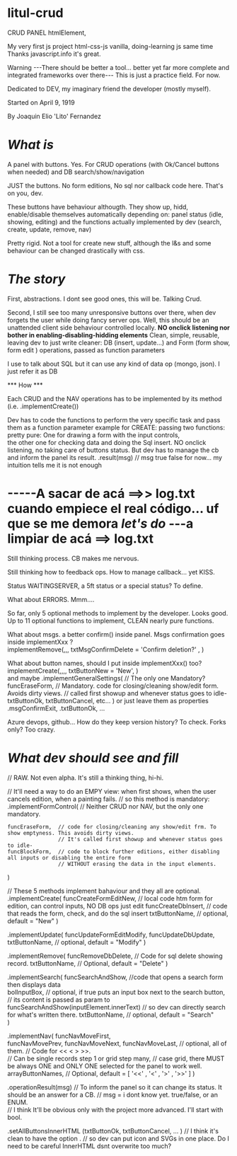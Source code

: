 # litul-crud

CRUD PANEL  htmlElement, 

My very first js project  html-css-js vanilla, doing-learning js same time 
Thanks javascript.info it's great.

Warning
---There should be better a tool... better yet far more complete and integrated frameworks over there---
This is just a practice field.
For now.

Dedicated to DEV, my imaginary friend the developer (mostly myself).

Started on
April 9, 1919

By
Joaquin Elio 'Lito' Fernandez


***What is***
===
A panel with buttons. Yes. 
  For 
  CRUD operations (with Ok/Cancel buttons when needed)  and
  DB search/show/navigation

JUST the buttons.   No form editions, No sql nor callback code here. That's on you, dev.

These buttons have behaviour althougth.  They show up, hidd, enable/disable themselves automatically depending on: 
  panel status (idle, showing, editing) and
  the functions actually implemented by dev (search, create, update, remove, nav)

Pretty rigid. Not a tool for create new stuff, although the l&s and some behaviour can be changed drastically with css.


***The story***
===

First, abstractions.  I dont see good ones, this will be. Talking Crud.

Second, I still see too many unresponsive buttons over there, 
when dev forgets the user while doing fancy server ops.
Well, this should be an unattended client side behaviour controlled locally.
**NO onclick listening nor bother in enabling-disabling-hidding elements** 
Clean, simple, reusable, leaving dev to just write cleaner:
  DB (insert, update...) and 
  Form (form show, form edit ) 
operations, passed as function parameters


I use to talk about SQL but it can use any kind of data op (mongo, json). I just refer it as DB

*** How  ***

Each CRUD and the NAV operations has to be implemented by its method (i.e. .implementCreate())

Dev has to code the functions to perform the very specific task and pass them as a function parameter
example for CREATE: passing two functions: pretty pure: 
  One for drawing a form with the input controls,  
  the other one for checking data and doing the Sql insert.
NO onclick listening, no taking care of buttons status.
But dev has to manage the cb and inform the panel its result.
  .result(msg)    // msg  true false for now...  my intuition tells me it is not enough







 -----A sacar de acá  ==>> log.txt  cuando empiece el real código... uf que se me demora 
***let's do***        ---a limpiar de acá  ==> log.txt
=== 

Still thinking process. CB makes me nervous.

Still thinking how to feedback ops. How to manage callback...  yet KISS.

Status WAITINGSERVER, a 5ft status or a special status? To define.

What about ERRORS. Mmm....

So far, only 5 optional methods to implement by the developer.  Looks good.
Up to 11 optional functions to implement, CLEAN nearly pure functions.  


What about msgs. 
  a better confirm() inside panel. 
  Msgs confirmation goes inside implementXxx ?  
  implementRemove(,,,
    txtMsgConfirmDelete = 'Confirm deletion?'  ,
  ) 

What about button names, should I put inside implementXxx() too?  
  implementCreate(,,,,
    txtButtonNew = 'New',
  )     
  and maybe
  .implementGeneralSettings(   // The only one Mandatory?
    funcEraseForm,      // Mandatory. code for closing/cleaning show/edit form. Avoids dirty views.
                        // called first showup and whenever status goes to idle- 
    txtButtonOk,
    txtButtonCancel, 
    etc...
  )
  or just leave them as properties  .msgConfirmExit, .txtButtonOk, ...


Azure devops, github... How do they keep version history? To check. Forks only? Too crazy.


***What dev should see and fill***
===

// RAW.  Not even alpha.  It's still a thinking thing, hi-hi.   

// It'll need a way to do an EMPY view: when first shows, when the user cancels edition, when a painting fails. 
// so this method is mandatory:
.implementFormControl( // Neither CRUD nor NAV, but the only one mandatory.

    funcEraseForm,  // code for closing/cleaning any show/edit frm. To show emptyness. This avoids dirty views.
                    // It's called first showup and whenever status goes to idle- 
    funcBlockForm,  // code to block further editions, either disabling all inputs or disabling the entire form
                    // WITHOUT erasing the data in the input elements.               
)

// These 5 methods implement bahaviour and they all are optional.
.implementCreate(
  funcCreateFormEditNew,  // local code htm form for edition, can control inputs, NO DB ops just edit
  funcCreateDbInsert,     // code that reads the form, check, and do the sql insert
  txtButtonName,           // optional, default = "New"
)

.implementUpdate(
  funcUpdateFormEditModify,
  funcUpdateDbUpdate,
  txtButtonName,         // optional, default = "Modify"
)

.implementRemove(
  funcRemoveDbDelete,     // Code for sql delete showing record.
  txtButtonName,           // Optional, default = "Delete"
)

.implementSearch(
  funcSearchAndShow,    //code that opens a search form  then displays data  
  bolInputBox,          // optional, if true puts an input box next to the search button,
                        // its content is passed as param to funcSearchAndShow(inputElement.innerText) 
                        // so dev can directly search for what's written there.
  txtButtonName,         // optional, default = "Search"  
)

.implementNav(
  funcNavMoveFirst,   
  funcNavMovePrev,
  funcNavMoveNext,
  funcNavMoveLast,  // optional, all of them. 
                    // Code for  << < > >>.  
                    // Can be single records step 1 or grid step many, 
                    // case grid, there MUST be always ONE and ONLY ONE selected for the panel to work well.
  arrayButtonNames, // Optional, default = [ '<<' , '<' , '>' , '>>' ]
)

.operationResult(msg)  // To inform the panel so it can change its status. It should be an answer for a CB.
    //  msg = i dont know yet.  true/false, or an ENUM.  
    //  I think It'll be obvious only with the project more advanced. I'll start with bool. 


.setAllButtonsInnerHTML (txtButtonOk, txtButtonCancel, ... )  // I think it's clean to have the option .
    // so dev can put icon and SVGs in one place.  Do I need to be careful InnerHTML dsnt overwrite too much? 

